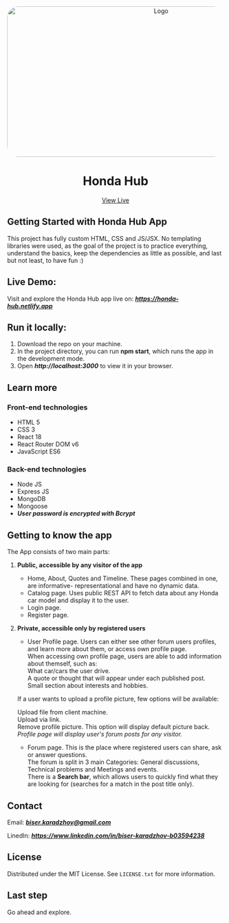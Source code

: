 <div align="center">
  <img src="https://res.cloudinary.com/dio4dx3uy/image/upload/v1659945524/honda-hub/demo_sglotx.jpg" alt="Logo" width="700" height="350" style="border-radius:25px">
  </br>
  <h1 align="center" color="#48dbfb">Honda Hub</h1>
  <a align="center" href="https://honda-hub.netlify.app" target="_blank">View Live</a>
</div>


## Getting Started with Honda Hub App

This project has fully custom HTML, CSS and JS/JSX. No templating libraries were used, as the goal of the project is to practice everything, understand the basics, keep the dependencies as little as possible, and last but not least, to have fun :)

## Live Demo:

Visit and explore the Honda Hub app live on: ***https://honda-hub.netlify.app***

## Run it locally:

1. Download the repo on your machine.  
2. In the project directory, you can run **npm start**, which runs the app in the development mode.  
3. Open ***http://localhost:3000*** to view it in your browser.  

## Learn more  

### Front-end technologies

- HTML 5
- CSS 3
- React 18
- React Router DOM v6
- JavaScript ES6

### Back-end technologies

- Node JS
- Express JS
- MongoDB
- Mongoose  
- ***User password is encrypted with Bcrypt***

## Getting to know the app

The App consists of two main parts:

1. **Public, accessible by any visitor of the app**
    - Home, About, Quotes and Timeline. These pages combined in one, are informative- representational and have no dynamic data.
    - Catalog page. Uses public REST API to fetch data about any Honda car model and display it to the user.
    - Login page.
    - Register page.  

2. **Private, accessible only by registered users**
    - User Profile page. Users can either see other forum users profiles, and learn more about them, or access own profile page.  
    When accessing own profile page, users are able to add information about themself, such as:  
    What car/cars the user drive.  
    A quote or thought that will appear under each published post.  
    Small section about interests and hobbies.  

    If a user wants to upload a profile picture, few options will be available:  

    Upload file from client machine.  
    Upload via link.  
    Remove profile picture. This option will display default picture back.  
    *Profile page will display user's forum posts for any visitor.*  
  
    - Forum page. This is the place where registered users can share, ask or answer questions.  
    The forum is split in 3 main Categories: General discussions, Technical problems and Meetings and events.  
    There is a **Search bar**, which allows users to quickly find what they are looking for (searches for a match in the post title only).

## Contact

Email: ***biser.karadzhov@gmail.com***  

LinedIn: ***https://www.linkedin.com/in/biser-karadzhov-b03594238***

## License

Distributed under the MIT License. See `LICENSE.txt` for more information.

## Last step

Go ahead and explore.
